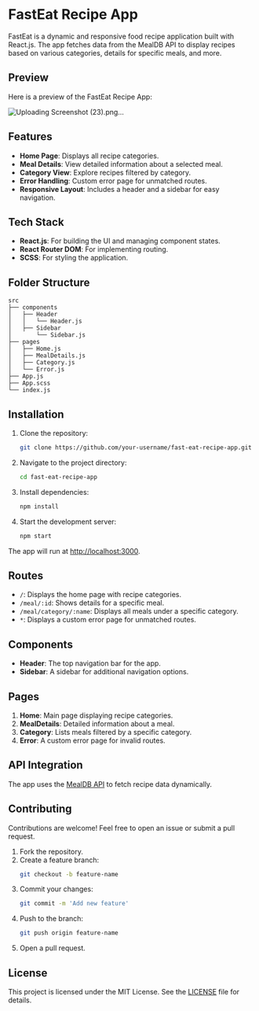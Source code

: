 # FastEat Recipe App

FastEat is a dynamic and responsive food recipe application built with React.js. The app fetches data from the MealDB API to display recipes based on various categories, details for specific meals, and more.

## Preview

Here is a preview of the FastEat Recipe App:

![Uploading Screenshot (23).png…]()

## Features

- **Home Page**: Displays all recipe categories.
- **Meal Details**: View detailed information about a selected meal.
- **Category View**: Explore recipes filtered by category.
- **Error Handling**: Custom error page for unmatched routes.
- **Responsive Layout**: Includes a header and a sidebar for easy navigation.

## Tech Stack

- **React.js**: For building the UI and managing component states.
- **React Router DOM**: For implementing routing.
- **SCSS**: For styling the application.

## Folder Structure

```
src
├── components
│   ├── Header
│   │   └── Header.js
│   ├── Sidebar
│       └── Sidebar.js
├── pages
│   ├── Home.js
│   ├── MealDetails.js
│   ├── Category.js
│   └── Error.js
├── App.js
├── App.scss
└── index.js
```



## Installation

1. Clone the repository:
   ```bash
   git clone https://github.com/your-username/fast-eat-recipe-app.git
   ```

2. Navigate to the project directory:
   ```bash
   cd fast-eat-recipe-app
   ```

3. Install dependencies:
   ```bash
   npm install
   ```

4. Start the development server:
   ```bash
   npm start
   ```

The app will run at [http://localhost:3000](http://localhost:3000).

## Routes

- `/`: Displays the home page with recipe categories.
- `/meal/:id`: Shows details for a specific meal.
- `/meal/category/:name`: Displays all meals under a specific category.
- `*`: Displays a custom error page for unmatched routes.

## Components

- **Header**: The top navigation bar for the app.
- **Sidebar**: A sidebar for additional navigation options.

## Pages

1. **Home**: Main page displaying recipe categories.
2. **MealDetails**: Detailed information about a meal.
3. **Category**: Lists meals filtered by a specific category.
4. **Error**: A custom error page for invalid routes.

## API Integration

The app uses the [MealDB API](https://www.themealdb.com/api.php) to fetch recipe data dynamically.

## Contributing

Contributions are welcome! Feel free to open an issue or submit a pull request.

1. Fork the repository.
2. Create a feature branch:
   ```bash
   git checkout -b feature-name
   ```
3. Commit your changes:
   ```bash
   git commit -m 'Add new feature'
   ```
4. Push to the branch:
   ```bash
   git push origin feature-name
   ```
5. Open a pull request.

## License

This project is licensed under the MIT License. See the [LICENSE](LICENSE) file for details.
